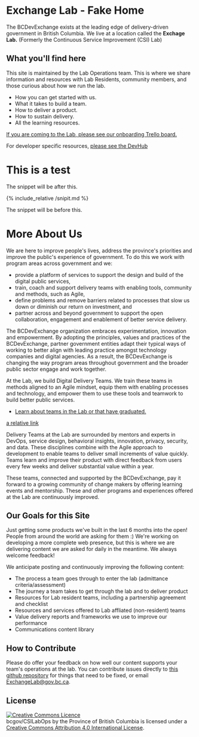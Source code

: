 # Exchange Lab - Fake Home

The BCDevExchange exists at the leading edge of delivery-driven government in British Columbia. We live at a location called the **Exchage Lab.** (Formerly the Continuous Service Improvement (CSI) Lab)

## What you'll find here

This site is maintained by the Lab Operations team. This is where we share information and resources with Lab Residents, community members, and those curious about how we run the lab.

* How you can get started with us.
* What it takes to build a team.
* How to deliver a product.
* How to sustain delivery.
* All the learning resources.

[If you are coming to the Lab, please see our onboarding Trello board.](https://trello.com/b/XlAXaWkK/exchange-lab-onboarding)

For developer specific resources, [please see the DevHub](http://developer.gov.bc.ca)

# This is a test 
The snippet will be after this. 

{% include_relative /snipit.md %}

The snippet will be before this.


# More About Us

We are here to improve people's lives, address the province's priorities and improve the public's experience of government. To do this we work with program areas across government and we: 
* provide a platform of services to support the design and build of the digital public services,
* train, coach and support delivery teams with enabling tools, community and methods, such as Agile,
* define problems and remove barriers related to processes that slow us down or diminish our return on investment, and
* partner across and beyond government to support the open collaboration, engagement and enablement of better service delivery.

The BCDevExchange organization embraces experimentation, innovation and empowerment. By adopting the principles, values and practices of the BCDevExchange, partner government entities adapt their typical ways of working to better align with leading practice amongst technology companies and digital agencies. As a result, the BCDevExchange is changing the way program areas throughout government and the broader public sector engage and work together. 

At the Lab, we build Digital Delivery Teams. We train these teams in methods aligned to an Agile mindset, equip them with enabling processes and technology, and empower them to use these tools and teamwork to build better public services. 

* [Learn about teams in the Lab or that have graduated.](https://github.com/bcgov/ExchangeLabOps/tree/master/Resident-Teams)

[a relative link](/ExchangeLabOps/Resident-Teams/README.html)

Delivery Teams at the Lab are surrounded by mentors and experts in DevOps, service design, behavioral insights, innovation, privacy, security, and data. These disciplines combine with the Agile approach to development to enable teams to deliver small increments of value quickly. Teams learn and improve their product with direct feedback from users every few weeks and deliver substantial value within a year.

These teams, connected and supported by the BCDevExchange, pay it forward to a growing community of change makers by offering learning events and mentorship. These and other programs and experiences offered at the Lab are continuously improved.

## Our Goals for this Site

Just getting some products we've built in the last 6 months into the open! People from around the world are asking for them :) We're working on developing a more complete web presence, but this is where we are delivering content we are asked for daily in the meantime. We always welcome feedback!

We anticipate posting and continuously improving the following content: 

 - The process a team goes through to enter the lab (admittance criteria/assessment)
 - The journey a team takes to get through the lab and to deliver product
 - Resources for Lab resident teams, including a partnership agreement and checklist
 - Resources and services offered to Lab affliated (non-resident) teams
 - Value delivery reports and frameworks we use to improve our performance
 - Communications content library

## How to Contribute

Please do offer your feedback on how well our content supports your team's operations at the lab. You can contribute issues directly to [this github repository](https://github.com/bcgov/ExchangeLabOps) for things that need to be fixed, or email ExchangeLab@gov.bc.ca.

## License

<a rel="license" href="http://creativecommons.org/licenses/by/4.0/"><img alt="Creative Commons Licence" style="border-width:0" src="https://i.creativecommons.org/l/by/4.0/80x15.png" /></a><br /><span xmlns:dct="http://purl.org/dc/terms/" property="dct:title"> bcgov/CSILabOps</span> by <span xmlns:cc="http://creativecommons.org/ns#" property="cc:attributionName">the Province of British Columbia</span> is licensed under a <a rel="license" href="http://creativecommons.org/licenses/by/4.0/">Creative Commons Attribution 4.0 International License</a>.

